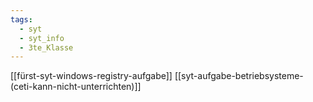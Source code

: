 ```yaml
---
tags:
  - syt
  - syt_info
  - 3te_Klasse
---
```

[[fürst-syt-windows-registry-aufgabe]]
[[syt-aufgabe-betriebsysteme-(ceti-kann-nicht-unterrichten)]]